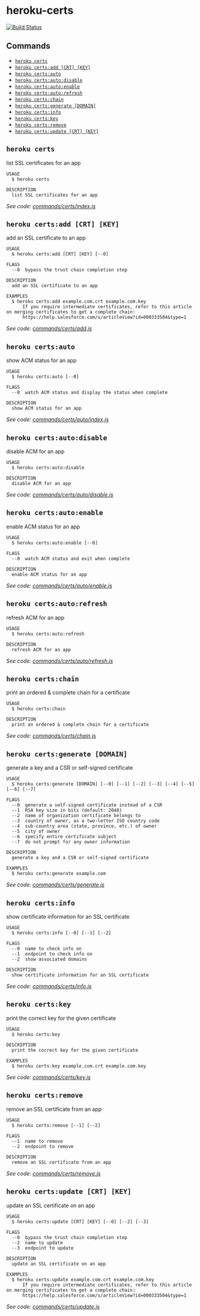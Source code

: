 heroku-certs
===========

[![Build Status](https://travis-ci.org/heroku/heroku-certs.svg?branch=master)](https://travis-ci.org/heroku/heroku-certs)

## Commands

<!-- commands -->
* [`heroku certs`](#heroku-certs)
* [`heroku certs:add [CRT] [KEY]`](#heroku-certsadd-crt-key)
* [`heroku certs:auto`](#heroku-certsauto)
* [`heroku certs:auto:disable`](#heroku-certsautodisable)
* [`heroku certs:auto:enable`](#heroku-certsautoenable)
* [`heroku certs:auto:refresh`](#heroku-certsautorefresh)
* [`heroku certs:chain`](#heroku-certschain)
* [`heroku certs:generate [DOMAIN]`](#heroku-certsgenerate-domain)
* [`heroku certs:info`](#heroku-certsinfo)
* [`heroku certs:key`](#heroku-certskey)
* [`heroku certs:remove`](#heroku-certsremove)
* [`heroku certs:update [CRT] [KEY]`](#heroku-certsupdate-crt-key)

## `heroku certs`

list SSL certificates for an app

```
USAGE
  $ heroku certs

DESCRIPTION
  list SSL certificates for an app
```

_See code: [commands/certs/index.js](https://github.com/heroku/cli/blob/v8.0.5-beta.1/packages/certs-v5/commands/certs/index.js)_

## `heroku certs:add [CRT] [KEY]`

add an SSL certificate to an app

```
USAGE
  $ heroku certs:add [CRT] [KEY] [--0]

FLAGS
  --0  bypass the trust chain completion step

DESCRIPTION
  add an SSL certificate to an app

EXAMPLES
  $ heroku certs:add example.com.crt example.com.key
      If you require intermediate certificates, refer to this article on merging certificates to get a complete chain:
      https://help.salesforce.com/s/articleView?id=000333504&type=1
```

_See code: [commands/certs/add.js](https://github.com/heroku/cli/blob/v8.0.5-beta.1/packages/certs-v5/commands/certs/add.js)_

## `heroku certs:auto`

show ACM status for an app

```
USAGE
  $ heroku certs:auto [--0]

FLAGS
  --0  watch ACM status and display the status when complete

DESCRIPTION
  show ACM status for an app
```

_See code: [commands/certs/auto/index.js](https://github.com/heroku/cli/blob/v8.0.5-beta.1/packages/certs-v5/commands/certs/auto/index.js)_

## `heroku certs:auto:disable`

disable ACM for an app

```
USAGE
  $ heroku certs:auto:disable

DESCRIPTION
  disable ACM for an app
```

_See code: [commands/certs/auto/disable.js](https://github.com/heroku/cli/blob/v8.0.5-beta.1/packages/certs-v5/commands/certs/auto/disable.js)_

## `heroku certs:auto:enable`

enable ACM status for an app

```
USAGE
  $ heroku certs:auto:enable [--0]

FLAGS
  --0  watch ACM status and exit when complete

DESCRIPTION
  enable ACM status for an app
```

_See code: [commands/certs/auto/enable.js](https://github.com/heroku/cli/blob/v8.0.5-beta.1/packages/certs-v5/commands/certs/auto/enable.js)_

## `heroku certs:auto:refresh`

refresh ACM for an app

```
USAGE
  $ heroku certs:auto:refresh

DESCRIPTION
  refresh ACM for an app
```

_See code: [commands/certs/auto/refresh.js](https://github.com/heroku/cli/blob/v8.0.5-beta.1/packages/certs-v5/commands/certs/auto/refresh.js)_

## `heroku certs:chain`

print an ordered & complete chain for a certificate

```
USAGE
  $ heroku certs:chain

DESCRIPTION
  print an ordered & complete chain for a certificate
```

_See code: [commands/certs/chain.js](https://github.com/heroku/cli/blob/v8.0.5-beta.1/packages/certs-v5/commands/certs/chain.js)_

## `heroku certs:generate [DOMAIN]`

generate a key and a CSR or self-signed certificate

```
USAGE
  $ heroku certs:generate [DOMAIN] [--0] [--1] [--2] [--3] [--4] [--5] [--6] [--7]

FLAGS
  --0  generate a self-signed certificate instead of a CSR
  --1  RSA key size in bits (default: 2048)
  --2  name of organization certificate belongs to
  --3  country of owner, as a two-letter ISO country code
  --4  sub-country area (state, province, etc.) of owner
  --5  city of owner
  --6  specify entire certificate subject
  --7  do not prompt for any owner information

DESCRIPTION
  generate a key and a CSR or self-signed certificate

EXAMPLES
  $ heroku certs:generate example.com
```

_See code: [commands/certs/generate.js](https://github.com/heroku/cli/blob/v8.0.5-beta.1/packages/certs-v5/commands/certs/generate.js)_

## `heroku certs:info`

show certificate information for an SSL certificate

```
USAGE
  $ heroku certs:info [--0] [--1] [--2]

FLAGS
  --0  name to check info on
  --1  endpoint to check info on
  --2  show associated domains

DESCRIPTION
  show certificate information for an SSL certificate
```

_See code: [commands/certs/info.js](https://github.com/heroku/cli/blob/v8.0.5-beta.1/packages/certs-v5/commands/certs/info.js)_

## `heroku certs:key`

print the correct key for the given certificate

```
USAGE
  $ heroku certs:key

DESCRIPTION
  print the correct key for the given certificate

EXAMPLES
  $ heroku certs:key example.com.crt example.com.key
```

_See code: [commands/certs/key.js](https://github.com/heroku/cli/blob/v8.0.5-beta.1/packages/certs-v5/commands/certs/key.js)_

## `heroku certs:remove`

remove an SSL certificate from an app

```
USAGE
  $ heroku certs:remove [--1] [--2]

FLAGS
  --1  name to remove
  --2  endpoint to remove

DESCRIPTION
  remove an SSL certificate from an app
```

_See code: [commands/certs/remove.js](https://github.com/heroku/cli/blob/v8.0.5-beta.1/packages/certs-v5/commands/certs/remove.js)_

## `heroku certs:update [CRT] [KEY]`

update an SSL certificate on an app

```
USAGE
  $ heroku certs:update [CRT] [KEY] [--0] [--2] [--3]

FLAGS
  --0  bypass the trust chain completion step
  --2  name to update
  --3  endpoint to update

DESCRIPTION
  update an SSL certificate on an app

EXAMPLES
  $ heroku certs:update example.com.crt example.com.key
      If you require intermediate certificates, refer to this article on merging certificates to get a complete chain:
      https://help.salesforce.com/s/articleView?id=000333504&type=1
```

_See code: [commands/certs/update.js](https://github.com/heroku/cli/blob/v8.0.5-beta.1/packages/certs-v5/commands/certs/update.js)_
<!-- commandsstop -->
